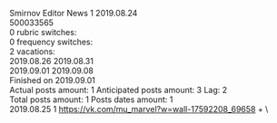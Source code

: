 Smirnov	Editor News 1 2019.08.24\
500033565\
0 rubric switches:\
0 frequency switches:\
2 vacations:\
2019.08.26 2019.08.31 \
2019.09.01 2019.09.08 \
Finished on 2019.09.01\
Actual posts amount: 1	Anticipated posts amount: 3	 Lag: 2
\
Total posts amount: 1	Posts dates amount: 1\
2019.08.25 1 https://vk.com/mu_marvel?w=wall-17592208_69658 + \
